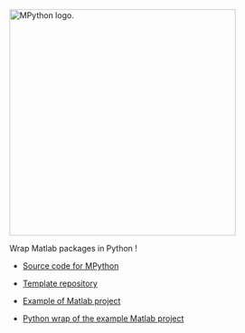 <picture>
  <source media="(prefers-color-scheme: dark)" srcset="https://github.com/user-attachments/assets/65581c5b-b8f7-4efd-8856-9309602a37a5" width="400">
  <source media="(prefers-color-scheme: light)" srcset="https://github.com/user-attachments/assets/fca44af5-8d62-402d-b1d7-5f465da3b5bb" width="400">
  <img alt="MPython logo." src="https://github.com/user-attachments/assets/fca44af5-8d62-402d-b1d7-5f465da3b5bb" width="400">
</picture>

Wrap Matlab packages in Python !

* [Source code for MPython](https://github.com/MPython-Package-Factory/mpython)

* [Template repository](https://github.com/MPython-Package-Factory/mpython-template)

* [Example of Matlab project](https://github.com/MPython-Package-Factory/example-project-matlab)

* [Python wrap of the example Matlab project](https://github.com/MPython-Package-Factory/example-project-python)
